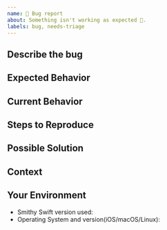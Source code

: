 ```yaml
---
name: 🐛 Bug report
about: Something isn't working as expected 🤔.
labels: bug, needs-triage
---
```


## Describe the bug
<!--- Please note: if this is an AWS SDK bug please open it in https://github.com/awslabs/aws-sdk-swift-->
<!--- A clear and concise description of what the bug is -->

## Expected Behavior
<!--- Tell us what should happen -->

## Current Behavior
<!--- Tell us what happens instead of the expected behavior -->

<!--- Include full errors, uncaught exceptions, stack traces, and relevant logs -->
<!--- If service responses are relevant, please include wirelogs (after removing any sensitive content!) -->

## Steps to Reproduce
<!--- If possible, provide a self-contained, concise snippet of code that can be used to reproduce the issue -->
<!--- For more complex issues provide a repo with the smallest sample that reproduces the bug -->
<!--- Avoid including business logic or unrelated code, it makes diagnosis more difficult -->

## Possible Solution
<!--- Not required, but suggest a fix/reason for the bug -->

## Context
<!--- How has this issue affected you? What are you trying to accomplish? -->
<!--- Providing context helps us come up with a solution that is most useful in the real world -->

## Your Environment
<!--- Include as many relevant details about the environment where the bug was discovered -->
* Smithy Swift version used:
* Operating System and version(iOS/macOS/Linux):